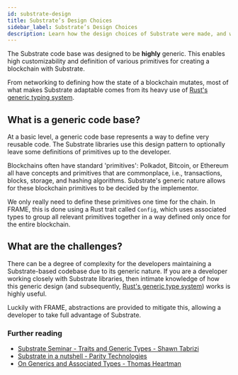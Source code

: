 ```yaml
---
id: substrate-design
title: Substrate’s Design Choices
sidebar_label: Substrate’s Design Choices
description: Learn how the design choices of Substrate were made, and why they matter.
---
```


The Substrate code base was designed to be **highly** generic. This enables high customizability and
definition of various primitives for creating a blockchain with Substrate.

From networking to defining how the state of a blockchain mutates, most of what makes Substrate
adaptable comes from its heavy use of
[Rust's generic typing system](https://doc.rust-lang.org/book/ch10-01-syntax.html).

## What is a generic code base?

At a basic level, a generic code base represents a way to define very reusable code. The Substrate
libraries use this design pattern to optionally leave some definitions of primitives up to the
developer.

Blockchains often have standard 'primitives': Polkadot, Bitcoin, or Ethereum all have concepts and
primitives that are commonplace, i.e., transactions, blocks, storage, and hashing algorithms.
Substrate's generic nature allows for these blockchain primitives to be decided by the implementor.

We only really need to define these primitives one time for the chain. In FRAME, this is done using
a Rust trait called `Config`, which uses associated types to group all relevant primitives together
in a way defined only once for the entire blockchain.

## What are the challenges?

There can be a degree of complexity for the developers maintaining a Substrate-based codebase due to
its generic nature. If you are a developer working closely with Substrate libraries, then intimate
knowledge of how this generic design (and subsequently,
[Rust's generic type system](https://doc.rust-lang.org/book/ch10-01-syntax.html)) works is highly
useful.

Luckily with FRAME, abstractions are provided to mitigate this, allowing a developer to take full
advantage of Substrate.

### Further reading

- [Substrate Seminar - Traits and Generic Types - Shawn Tabrizi](https://www.youtube.com/watch?v=6cp10jVWNl4)
- [Substrate in a nutshell - Parity Technologies](https://www.parity.io/blog/substrate-in-a-nutshell/)
- [On Generics and Associated Types - Thomas Heartman](https://blog.thomasheartman.com/posts/on-generics-and-associated-types)
